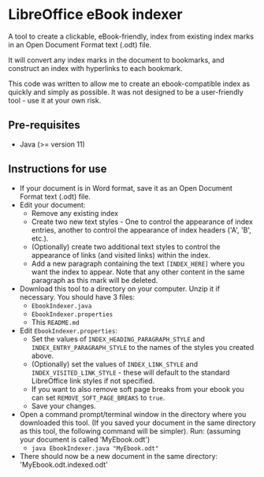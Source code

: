 # LibreOffice eBook indexer

A tool to create a clickable, eBook-friendly, index from existing index marks in an Open Document Format text (.odt) file.

It will convert any index marks in the document to bookmarks, and construct an index with hyperlinks to each bookmark.

This code was written to allow me to create an ebook-compatible index as quickly and simply as possible. 
It was not designed to be a user-friendly tool - use it at your own risk.

## Pre-requisites

* Java (>= version 11)

## Instructions for use

* If your document is in Word format, save it as an Open Document Format text (.odt) file.
* Edit your document:
  * Remove any existing index
  * Create two new text styles - One to control the appearance of index entries, another to control the appearance of index headers ('A', 'B', etc.).
  * (Optionally) create two additional text styles to control the appearance of links (and visited links) within the index.
  * Add a new paragraph containing the text `[INDEX_HERE]` where you want the index to appear. Note that any other content in the same paragraph as this mark will be deleted.
* Download this tool to a directory on your computer. Unzip it if necessary. You should have 3 files:
  * `EbookIndexer.java`
  * `EbookIndexer.properties`
  * This `README.md`
* Edit `EbookIndexer.properties`:
  * Set the values of `INDEX_HEADING_PARAGRAPH_STYLE` and `INDEX_ENTRY_PARAGRAPH_STYLE` to the names of the styles you created above.
  * (Optionally) set the values of `INDEX_LINK_STYLE` and `INDEX_VISITED_LINK_STYLE` - these will default to the standard LibreOffice link styles if not specified.
  * If you want to also remove soft page breaks from your ebook you can set `REMOVE_SOFT_PAGE_BREAKS` to `true`.
  * Save your changes.
* Open a command prompt/terminal window in the directory where you downloaded this tool.
  (If you saved your document in the same directory as this tool, the following command will be simpler).
  Run: (assuming your document is called 'MyEbook.odt')
  * `java EbookIndexer.java "MyEbook.odt"`
* There should now be a new document in the same directory: 'MyEbook.odt.indexed.odt'

